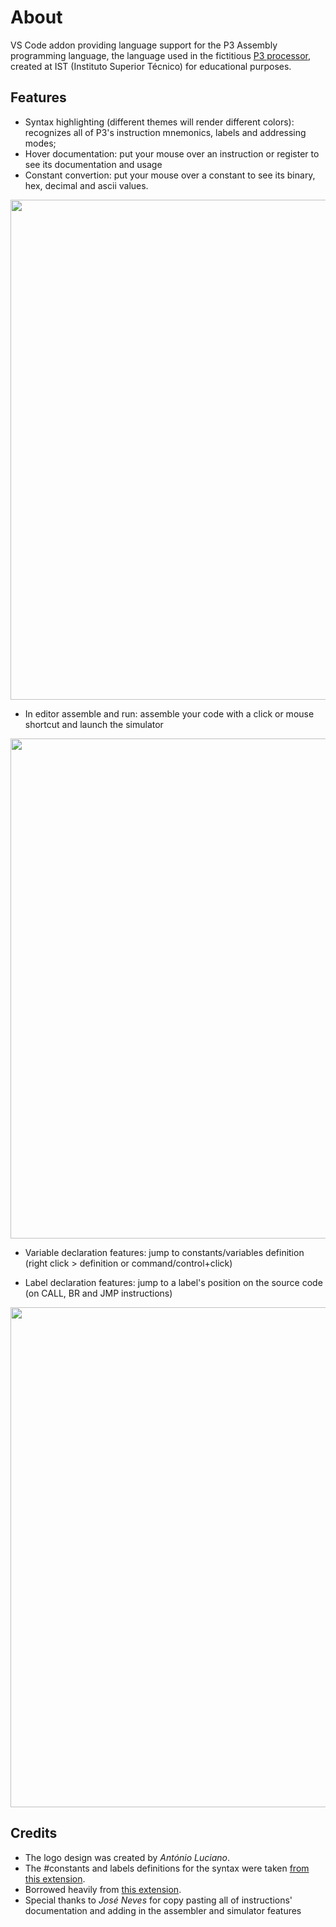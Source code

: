 # About

VS Code addon providing language support for the P3 Assembly programming language, the language used in the fictitious [P3 processor](http://algos.inesc-id.pt/arq-comp/?Material_Did%C3%A1tico___Processador_P3), created at IST (Instituto Superior Técnico) for educational purposes.

## Features

+ Syntax highlighting (different themes will render different colors): recognizes all of P3's instruction mnemonics, labels and addressing modes;
+ Hover documentation: put your mouse over an instruction or register to see its documentation and usage
+ Constant convertion: put your mouse over a constant to see its binary, hex, decimal and ascii values.

<img src="https://raw.githubusercontent.com/guipenedo/P3-Assembly/master/media/docs%26constants.gif" width="800">

+ In editor assemble and run: assemble your code with a click or mouse shortcut and launch the simulator

<img src="https://raw.githubusercontent.com/guipenedo/P3-Assembly/master/media/assembler%26simulator.gif" width="800">

+ Variable declaration features: jump to constants/variables definition (right click > definition or command/control+click)

+ Label declaration features: jump to a label's position on the source code (on CALL, BR and JMP instructions)

<img src="https://raw.githubusercontent.com/guipenedo/P3-Assembly/master/media/labels%26vars.gif" width="800">

## Credits

+ The logo design was created by *António Luciano*.
+ The #constants and labels definitions for the syntax were taken [from this extension](https://github.com/13xforever/x86_64-assembly-vscode).
+ Borrowed heavily from [this extension](https://github.com/prb28/vscode-amiga-assembly).
+ Special thanks to *José Neves* for copy pasting all of instructions' documentation and adding in the assembler and simulator features